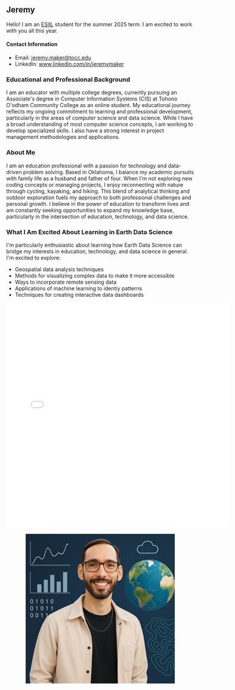## Jeremy
Hello!  I am an [ESIIL](https://esiil.org/) student for the summer 2025 term. I am excited to work with you all this year.  

#### Contact Information
* Email: jeremy.maker@tocc.edu
* LinkedIn: www.linkedin.com/in/jeremymaker

### Educational and Professional Background
I am an educator with multiple college degrees, currently pursuing an Associate's degree in Computer Information Systems (CIS) at Tohono O'odham Community College as an online student. My educational journey reflects my ongoing commitment to learning and professional development, particularly in the areas of computer science and data science. While I have a broad understanding of most computer science concepts, I am working to develop specialized skills. I also have a strong interest in project management methodologies and applications.
### About Me
I am an education professional with a passion for technology and data-driven problem solving. Based in Oklahoma, I balance my academic pursuits with family life as a husband and father of four. When I'm not exploring new coding concepts or managing projects, I enjoy reconnecting with nature through cycling, kayaking, and hiking. This blend of analytical thinking and outdoor exploration fuels my approach to both professional challenges and personal growth. I believe in the power of education to transform lives and am constantly seeking opportunities to expand my knowledge base, particularly in the intersection of education, technology, and data science.
### What I Am Excited About Learning in Earth Data Science
I'm particularly enthusiastic about learning how Earth Data Science can bridge my interests in education, technology, and data science in general. I'm excited to explore:
* Geospatial data analysis techniques
* Methods for visualizing complex  data to make it more accessible
* Ways to incorporate remote sensing data
* Applications of machine learning to identiy patterns
* Techniques for creating interactive data dashboards


<embed type="text/html" src="haskell.html" width="600" height="600">


<p align="center">
  <img src="img/Jeremy.DataSci.EarthSci.png" width="400" alt="Image of Jeremy Maker, data science, and earth science">
</p>

